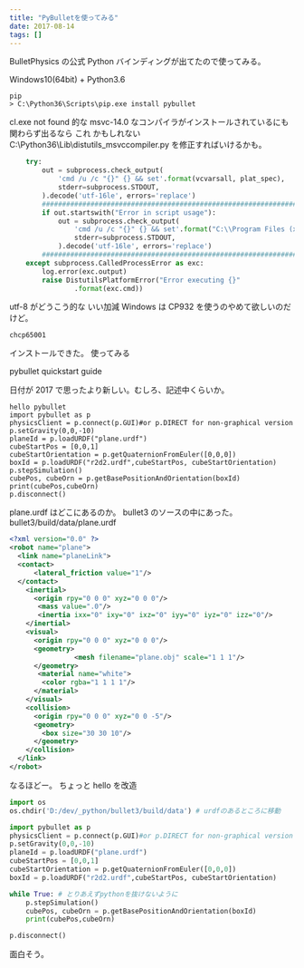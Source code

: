 ```yaml
---
title: "PyBulletを使ってみる"
date: 2017-08-14
tags: []
---
```


BulletPhysics の公式 Python バインディングが出てたので使ってみる。

Windows10(64bit) + Python3.6

```
pip
> C:\Python36\Scripts\pip.exe install pybullet
```

cl.exe not found 的な
msvc-14.0 なコンパイラがインストールされているにも関わらず出るなら
これ
かもしれない
C:\Python36\Lib\distutils_msvccompiler.py を修正すればいけるかも。

```python
    try:
        out = subprocess.check_output(
            'cmd /u /c "{}" {} && set'.format(vcvarsall, plat_spec),
            stderr=subprocess.STDOUT,
        ).decode('utf-16le', errors='replace')
        #######################################################################
        if out.startswith("Error in script usage"):
            out = subprocess.check_output(
                'cmd /u /c "{}" {} && set'.format("C:\\Program Files (x86)\\Microsoft Visual C++ Build Tools\\vcbuildtools.bat", plat_spec),
                stderr=subprocess.STDOUT,
            ).decode('utf-16le', errors='replace')
        #######################################################################
    except subprocess.CalledProcessError as exc:
        log.error(exc.output)
        raise DistutilsPlatformError("Error executing {}"
                .format(exc.cmd))
```

utf-8 がどうこう的な
いい加減 Windows は CP932 を使うのやめて欲しいのだけど。

```
chcp65001
```

インストールできた。
使ってみる

pybullet quickstart guide

日付が 2017 で思ったより新しい。むしろ、記述中くらいか。

```
hello pybullet
import pybullet as p
physicsClient = p.connect(p.GUI)#or p.DIRECT for non-graphical version
p.setGravity(0,0,-10)
planeId = p.loadURDF("plane.urdf")
cubeStartPos = [0,0,1]
cubeStartOrientation = p.getQuaternionFromEuler([0,0,0])
boxId = p.loadURDF("r2d2.urdf",cubeStartPos, cubeStartOrientation)
p.stepSimulation()
cubePos, cubeOrn = p.getBasePositionAndOrientation(boxId)
print(cubePos,cubeOrn)
p.disconnect()
```

plane.urdf はどこにあるのか。
bullet3 のソースの中にあった。bullet3/build/data/plane.urdf

```xml
<?xml version="0.0" ?>
<robot name="plane">
  <link name="planeLink">
  <contact>
      <lateral_friction value="1"/>
  </contact>
    <inertial>
      <origin rpy="0 0 0" xyz="0 0 0"/>
       <mass value=".0"/>
       <inertia ixx="0" ixy="0" ixz="0" iyy="0" iyz="0" izz="0"/>
    </inertial>
    <visual>
      <origin rpy="0 0 0" xyz="0 0 0"/>
      <geometry>
                <mesh filename="plane.obj" scale="1 1 1"/>
      </geometry>
       <material name="white">
        <color rgba="1 1 1 1"/>
      </material>
    </visual>
    <collision>
      <origin rpy="0 0 0" xyz="0 0 -5"/>
      <geometry>
        <box size="30 30 10"/>
      </geometry>
    </collision>
  </link>
</robot>
```

なるほどー。
ちょっと hello を改造

```python
import os
os.chdir('D:/dev/_python/bullet3/build/data') # urdfのあるところに移動

import pybullet as p
physicsClient = p.connect(p.GUI)#or p.DIRECT for non-graphical version
p.setGravity(0,0,-10)
planeId = p.loadURDF("plane.urdf")
cubeStartPos = [0,0,1]
cubeStartOrientation = p.getQuaternionFromEuler([0,0,0])
boxId = p.loadURDF("r2d2.urdf",cubeStartPos, cubeStartOrientation)

while True: # とりあえずpythonを抜けないように
    p.stepSimulation()
    cubePos, cubeOrn = p.getBasePositionAndOrientation(boxId)
    print(cubePos,cubeOrn)

p.disconnect()
```

面白そう。
